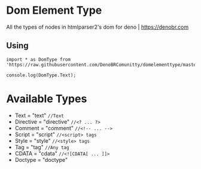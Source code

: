 # Dom Element Type
All the types of nodes in htmlparser2's dom for deno | https://denobr.com

## Using

```
import * as DomType from 'https://raw.githubusercontent.com/DenoBRComunitty/domelementtype/master/mod.ts';

console.log(DomType.Text);
```
# Available Types

- Text = "text" `//Text`
- Directive = "directive" `//<? ... ?>`
- Comment = "comment" `//<!-- ... -->`
- Script = "script" `//<script> tags`
- Style = "style" `//<style> tags`
- Tag = "tag" `//Any tag`
- CDATA = "cdata" `//<![CDATA[ ... ]]>`
- Doctype = "doctype"

